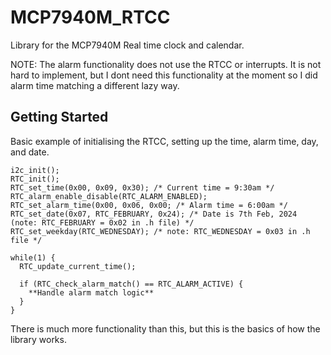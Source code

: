 # MCP7940M_RTCC
Library for the MCP7940M Real time clock and calendar.

NOTE: The alarm functionality does not use the RTCC or interrupts. 
It is not hard to implement, but I dont need this functionality at 
the moment so I did alarm time matching a different lazy way.

## Getting Started
Basic example of initialising the RTCC, setting up the time, alarm time, day, and date.

```
i2c_init();
RTC_init();
RTC_set_time(0x00, 0x09, 0x30); /* Current time = 9:30am */
RTC_alarm_enable_disable(RTC_ALARM_ENABLED);
RTC_set_alarm_time(0x00, 0x06, 0x00; /* Alarm time = 6:00am */
RTC_set_date(0x07, RTC_FEBRUARY, 0x24); /* Date is 7th Feb, 2024 (note: RTC_FEBRUARY = 0x02 in .h file) */
RTC_set_weekday(RTC_WEDNESDAY); /* note: RTC_WEDNESDAY = 0x03 in .h file */

while(1) {
  RTC_update_current_time();

  if (RTC_check_alarm_match() == RTC_ALARM_ACTIVE) {
    **Handle alarm match logic**
  }
}
```
There is much more functionality than this, but this is the basics of how the library works.
